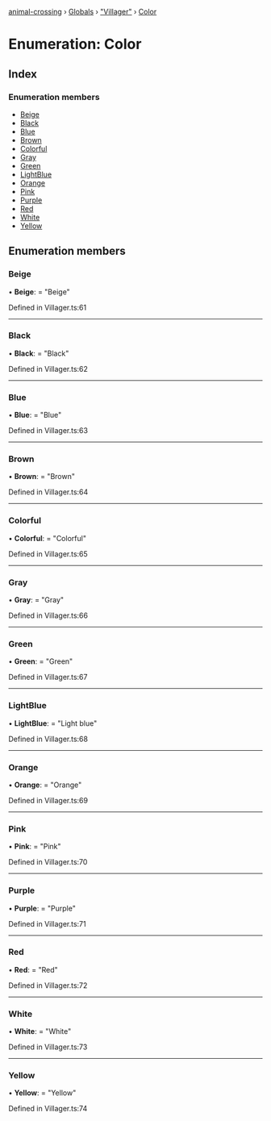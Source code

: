 [animal-crossing](../README.md) › [Globals](../globals.md) › ["Villager"](../modules/_villager_.md) › [Color](_villager_.color.md)

# Enumeration: Color

## Index

### Enumeration members

* [Beige](_villager_.color.md#beige)
* [Black](_villager_.color.md#black)
* [Blue](_villager_.color.md#blue)
* [Brown](_villager_.color.md#brown)
* [Colorful](_villager_.color.md#colorful)
* [Gray](_villager_.color.md#gray)
* [Green](_villager_.color.md#green)
* [LightBlue](_villager_.color.md#lightblue)
* [Orange](_villager_.color.md#orange)
* [Pink](_villager_.color.md#pink)
* [Purple](_villager_.color.md#purple)
* [Red](_villager_.color.md#red)
* [White](_villager_.color.md#white)
* [Yellow](_villager_.color.md#yellow)

## Enumeration members

###  Beige

• **Beige**: = "Beige"

Defined in Villager.ts:61

___

###  Black

• **Black**: = "Black"

Defined in Villager.ts:62

___

###  Blue

• **Blue**: = "Blue"

Defined in Villager.ts:63

___

###  Brown

• **Brown**: = "Brown"

Defined in Villager.ts:64

___

###  Colorful

• **Colorful**: = "Colorful"

Defined in Villager.ts:65

___

###  Gray

• **Gray**: = "Gray"

Defined in Villager.ts:66

___

###  Green

• **Green**: = "Green"

Defined in Villager.ts:67

___

###  LightBlue

• **LightBlue**: = "Light blue"

Defined in Villager.ts:68

___

###  Orange

• **Orange**: = "Orange"

Defined in Villager.ts:69

___

###  Pink

• **Pink**: = "Pink"

Defined in Villager.ts:70

___

###  Purple

• **Purple**: = "Purple"

Defined in Villager.ts:71

___

###  Red

• **Red**: = "Red"

Defined in Villager.ts:72

___

###  White

• **White**: = "White"

Defined in Villager.ts:73

___

###  Yellow

• **Yellow**: = "Yellow"

Defined in Villager.ts:74
